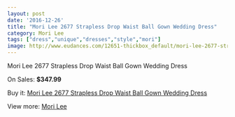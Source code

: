 ```yaml
---
layout: post
date: '2016-12-26'
title: "Mori Lee 2677 Strapless Drop Waist Ball Gown Wedding Dress"
category: Mori Lee
tags: ["dress","unique","dresses","style","mori"]
image: http://www.eudances.com/12651-thickbox_default/mori-lee-2677-strapless-drop-waist-ball-gown-wedding-dress.jpg
---
```

Mori Lee 2677 Strapless Drop Waist Ball Gown Wedding Dress

On Sales: **$347.99**
<a href="https://www.eudances.com/en/mori-lee/3890-mori-lee-2677-strapless-drop-waist-ball-gown-wedding-dress.html"><amp-img layout="responsive" width="600" height="600" src="//www.eudances.com/12651-thickbox_default/mori-lee-2677-strapless-drop-waist-ball-gown-wedding-dress.jpg" alt="Mori Lee 2677 Strapless Drop Waist Ball Gown Wedding Dress 0" /></a>
<a href="https://www.eudances.com/en/mori-lee/3890-mori-lee-2677-strapless-drop-waist-ball-gown-wedding-dress.html"><amp-img layout="responsive" width="600" height="600" src="//www.eudances.com/12652-thickbox_default/mori-lee-2677-strapless-drop-waist-ball-gown-wedding-dress.jpg" alt="Mori Lee 2677 Strapless Drop Waist Ball Gown Wedding Dress 1" /></a>
<a href="https://www.eudances.com/en/mori-lee/3890-mori-lee-2677-strapless-drop-waist-ball-gown-wedding-dress.html"><amp-img layout="responsive" width="600" height="600" src="//www.eudances.com/12653-thickbox_default/mori-lee-2677-strapless-drop-waist-ball-gown-wedding-dress.jpg" alt="Mori Lee 2677 Strapless Drop Waist Ball Gown Wedding Dress 2" /></a>
<a href="https://www.eudances.com/en/mori-lee/3890-mori-lee-2677-strapless-drop-waist-ball-gown-wedding-dress.html"><amp-img layout="responsive" width="600" height="600" src="//www.eudances.com/12654-thickbox_default/mori-lee-2677-strapless-drop-waist-ball-gown-wedding-dress.jpg" alt="Mori Lee 2677 Strapless Drop Waist Ball Gown Wedding Dress 3" /></a>
<a href="https://www.eudances.com/en/mori-lee/3890-mori-lee-2677-strapless-drop-waist-ball-gown-wedding-dress.html"><amp-img layout="responsive" width="600" height="600" src="//www.eudances.com/12655-thickbox_default/mori-lee-2677-strapless-drop-waist-ball-gown-wedding-dress.jpg" alt="Mori Lee 2677 Strapless Drop Waist Ball Gown Wedding Dress 4" /></a>

Buy it: [Mori Lee 2677 Strapless Drop Waist Ball Gown Wedding Dress](https://www.eudances.com/en/mori-lee/3890-mori-lee-2677-strapless-drop-waist-ball-gown-wedding-dress.html "Mori Lee 2677 Strapless Drop Waist Ball Gown Wedding Dress")

View more: [Mori Lee](https://www.eudances.com/en/9-mori-lee "Mori Lee")